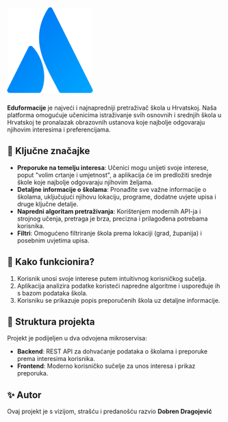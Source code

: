 # ![Eduformacije](./eduformacije.svg)

**Eduformacije** je najveći i najnapredniji pretraživač škola u Hrvatskoj. Naša platforma omogućuje učenicima istraživanje svih osnovnih i srednjih škola u Hrvatskoj te pronalazak obrazovnih ustanova koje najbolje odgovaraju njihovim interesima i preferencijama.

## 🚀 Ključne značajke

- **Preporuke na temelju interesa**: Učenici mogu unijeti svoje interese, poput "volim crtanje i umjetnost", a aplikacija će im predložiti srednje škole koje najbolje odgovaraju njihovim željama.
- **Detaljne informacije o školama**: Pronađite sve važne informacije o školama, uključujući njihovu lokaciju, programe, dodatne uvjete upisa i druge ključne detalje.
- **Napredni algoritam pretraživanja**: Korištenjem modernih API-ja i strojnog učenja, pretraga je brza, precizna i prilagođena potrebama korisnika.
- **Filtri**: Omogućeno filtriranje škola prema lokaciji (grad, županija) i posebnim uvjetima upisa.

## 🏫 Kako funkcionira?

1. Korisnik unosi svoje interese putem intuitivnog korisničkog sučelja.
2. Aplikacija analizira podatke koristeći napredne algoritme i uspoređuje ih s bazom podataka škola.
3. Korisniku se prikazuje popis preporučenih škola uz detaljne informacije.

## 📂 Struktura projekta

Projekt je podijeljen u dva odvojena mikroservisa:

- **Backend**: REST API za dohvaćanje podataka o školama i preporuke prema interesima korisnika.
- **Frontend**: Moderno korisničko sučelje za unos interesa i prikaz preporuka.

## ✨ Autor

Ovaj projekt je s vizijom, strašću i predanošću razvio **Dobren Dragojević**
